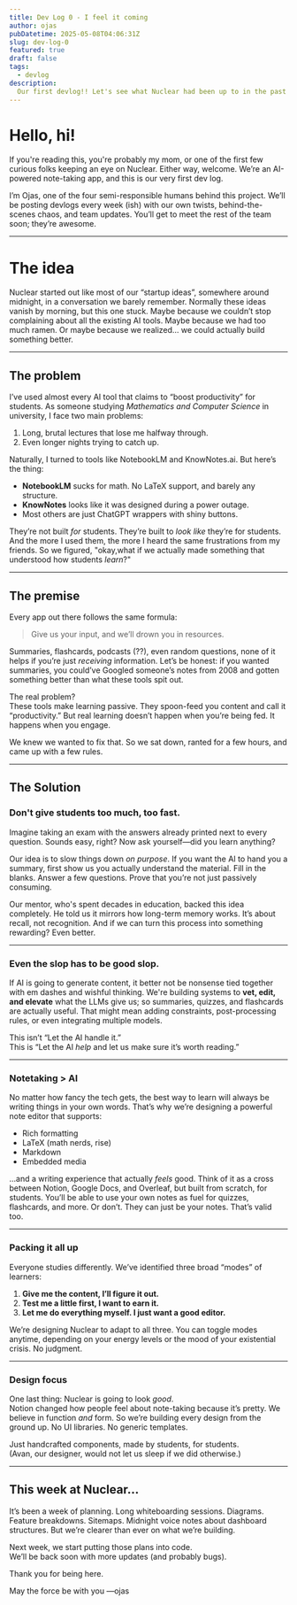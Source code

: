 ```yaml
---
title: Dev Log 0 - I feel it coming
author: ojas
pubDatetime: 2025-05-08T04:06:31Z
slug: dev-log-0
featured: true
draft: false
tags:
  - devlog
description:
  Our first devlog!! Let's see what Nuclear had been up to in the past week. We are going to be doing this weekly so stay tuned for more updates.
---
```


# Hello, hi!

If you're reading this, you're probably my mom, or one of the first few curious folks keeping an eye on Nuclear. Either way, welcome. We’re an AI-powered note-taking app, and this is our very first dev log.  

I’m Ojas, one of the four semi-responsible humans behind this project. We’ll be posting devlogs every week (ish) with our own twists, behind-the-scenes chaos, and team updates. You’ll get to meet the rest of the team soon; they’re awesome.

---

# The idea

Nuclear started out like most of our “startup ideas”, somewhere around midnight, in a conversation we barely remember. Normally these ideas vanish by morning, but this one stuck. Maybe because we couldn’t stop complaining about all the existing AI tools. Maybe because we had too much ramen. Or maybe because we realized… we could actually build something better.

---

## The problem

I’ve used almost every AI tool that claims to “boost productivity” for students. As someone studying *Mathematics and Computer Science* in university, I face two main problems:  
1. Long, brutal lectures that lose me halfway through.  
2. Even longer nights trying to catch up.  

Naturally, I turned to tools like NotebookLM and KnowNotes.ai. But here’s the thing:
- **NotebookLM** sucks for math. No LaTeX support, and barely any structure.  
- **KnowNotes** looks like it was designed during a power outage.  
- Most others are just ChatGPT wrappers with shiny buttons.

They’re not built *for* students. They’re built to *look like* they’re for students. And the more I used them, the more I heard the same frustrations from my friends. So we figured, "okay,what if we actually made something that understood how students *learn*?"

---

## The premise

Every app out there follows the same formula:

> Give us your input, and we’ll drown you in resources.

Summaries, flashcards, podcasts (??), even random questions, none of it helps if you’re just *receiving* information. Let’s be honest: if you wanted summaries, you could’ve Googled someone’s notes from 2008 and gotten something better than what these tools spit out.

The real problem?  
These tools make learning passive. They spoon-feed you content and call it “productivity.” But real learning doesn’t happen when you’re being fed. It happens when you engage.

We knew we wanted to fix that. So we sat down, ranted for a few hours, and came up with a few rules.

---

## The Solution

### Don't give students too much, too fast.

Imagine taking an exam with the answers already printed next to every question. Sounds easy, right? Now ask yourself—did you learn anything?

Our idea is to slow things down *on purpose*. If you want the AI to hand you a summary, first show us you actually understand the material. Fill in the blanks. Answer a few questions. Prove that you’re not just passively consuming.  

Our mentor, who's spent decades in education, backed this idea completely. He told us it mirrors how long-term memory works. It’s about recall, not recognition. And if we can turn this process into something rewarding? Even better.

---

### Even the slop has to be good slop.

If AI is going to generate content, it better not be nonsense tied together with em dashes and wishful thinking. We're building systems to **vet, edit, and elevate** what the LLMs give us; so summaries, quizzes, and flashcards are actually useful. That might mean adding constraints, post-processing rules, or even integrating multiple models.  

This isn’t “Let the AI handle it.”  
This is “Let the AI *help* and let us make sure it’s worth reading.”

---

### Notetaking > AI

No matter how fancy the tech gets, the best way to learn will always be writing things in your own words. That’s why we’re designing a powerful note editor that supports:
- Rich formatting
- LaTeX (math nerds, rise)
- Markdown
- Embedded media  

...and a writing experience that actually *feels* good. Think of it as a cross between Notion, Google Docs, and Overleaf, but built from scratch, for students. You’ll be able to use your own notes as fuel for quizzes, flashcards, and more. Or don’t. They can just be your notes. That’s valid too.

---

### Packing it all up

Everyone studies differently. We’ve identified three broad “modes” of learners:
1. **Give me the content, I’ll figure it out.**  
2. **Test me a little first, I want to earn it.**  
3. **Let me do everything myself. I just want a good editor.**

We’re designing Nuclear to adapt to all three. You can toggle modes anytime, depending on your energy levels or the mood of your existential crisis. No judgment.

---

### Design focus

One last thing: Nuclear is going to look *good*.  
Notion changed how people feel about note-taking because it’s pretty. We believe in function *and* form. So we’re building every design from the ground up. No UI libraries. No generic templates.  

Just handcrafted components, made by students, for students.  
(Avan, our designer, would not let us sleep if we did otherwise.)

---

## This week at Nuclear...

It’s been a week of planning. Long whiteboarding sessions. Diagrams. Feature breakdowns. Sitemaps. Midnight voice notes about dashboard structures. But we’re clearer than ever on what we’re building.

Next week, we start putting those plans into code.  
We’ll be back soon with more updates (and probably bugs).  

Thank you for being here.

May the force be with you
—ojas
